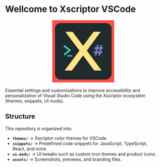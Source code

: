 # Wellcome to Xscriptor VSCode

<p align="center"> <img src="./assets/icon.png" width="200" alt="Xscriptor Theme Dark logo" /> </p>

Essential settings and customizations to improve accessibility and personalization of Visual Studio Code using the Xscriptor ecosystem (themes, snippets, UI mods).

## Structure

This repository is organized into:

- **`themes/`** → Xscriptor color themes for VSCode.  
- **`snippets/`** → Predefined code snippets for JavaScript, TypeScript, React, and more.  
- **`ui-mods/`** → UI tweaks such as custom icon themes and product icons.  
- **`assets/`** → Screenshots, previews, and branding files.  


